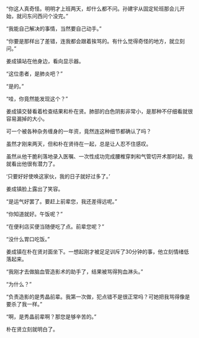 “你这人真奇怪。明明才上班两天，却什么都不问。孙建宇从固定轮班那会儿开始，就问东问西问个没完。”

“我能自己解决的事情，当然要自己动手。”

“你要是那样出了差错，连我都会跟着挨骂的。有什么觉得奇怪的地方，就立刻问。”

姜成镇站在他身边，看向显示器。

“这位患者，是肺炎吧？”

“是的。”

“哇，你竟然能发现这个？”

姜成镇交替看着检查结果和朴在贤。肺部的白色阴影非常小，是那种不仔细看就很容易漏掉的大小。

可一个被各种杂务缠身的一年资，竟然连这种细节都确认了吗？

虽然才刚来两天，但和朴在贤待在一起，总是让人忍不住感叹。

虽然从他干脆利落地录入医嘱、一次性成功完成腰椎穿刺和气管切开术那时起，我就看出他很有潜力了。

‘只要好好使唤这家伙，我的日子就好过多了。’

姜成镇脸上露出了笑容。

“是运气好罢了。要赶上前辈您，我还差得远呢。”

“你知道就好。午饭呢？”

“在便利店买便当随便吃了点。前辈您呢？”

“没什么胃口吃饭。”

姜成镇在朴在贤对面坐下。一想起刚才被足足训斥了30分钟的事，他立刻情绪低落起来。

“我刚才去做脑血管造影术的助手了，结果被骂得狗血淋头。”

“为什么？”

“负责造影的是秀晶前辈。我第一次做，犯点错不是很正常吗？可她把我骂得像是要杀了我一样。”

“啊，是秀晶前辈啊？那您是够辛苦的。”

朴在贤立刻就明白了。